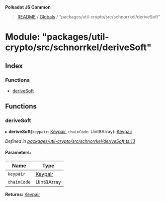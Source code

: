 **Polkadot JS Common**

> [README](../README.md) / [Globals](../globals.md) / "packages/util-crypto/src/schnorrkel/deriveSoft"

# Module: "packages/util-crypto/src/schnorrkel/deriveSoft"

## Index

### Functions

* [deriveSoft](_packages_util_crypto_src_schnorrkel_derivesoft_.md#derivesoft)

## Functions

### deriveSoft

▸ **deriveSoft**(`keypair`: [Keypair](../interfaces/_packages_util_crypto_src_types_.keypair.md), `chainCode`: Uint8Array): [Keypair](../interfaces/_packages_util_crypto_src_types_.keypair.md)

*Defined in [packages/util-crypto/src/schnorrkel/deriveSoft.ts:13](https://github.com/polkadot-js/common/blob/aff78c2e/packages/util-crypto/src/schnorrkel/deriveSoft.ts#L13)*

#### Parameters:

Name | Type |
------ | ------ |
`keypair` | [Keypair](../interfaces/_packages_util_crypto_src_types_.keypair.md) |
`chainCode` | Uint8Array |

**Returns:** [Keypair](../interfaces/_packages_util_crypto_src_types_.keypair.md)
